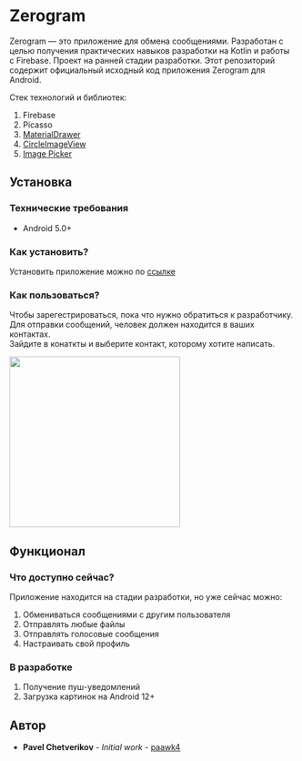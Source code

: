 # Zerogram

Zerogram — это приложение для обмена сообщениями. Разработан с целью получения практических навыков разработки на Kotlin и работы с Firebase. Проект на ранней стадии разработки. Этот репозиторий содержит официальный исходный код приложения Zerogram для Android. 

Стек технологий и библиотек:
1. Firebase
2. Picasso
3. [MaterialDrawer](https://github.com/mikepenz/MaterialDrawer)
4. [CircleImageView](https://github.com/hdodenhof/CircleImageView)
5. [Image Picker](https://github.com/Dhaval2404/ImagePicker)

##

## Установка
### Технические требования

* Android 5.0+

### Как установить?

Установить приложение можно по [ссылке](https://disk.yandex.ru/d/t72KuxOMXyOQsA)

### Как пользоваться?
Чтобы зарегестрироваться, пока что нужно обратиться к разработчику.<br>
Для отправки сообщений, человек должен находится в ваших контактах.<br>
Зайдите в конаткты и выберите контакт, которому хотите написать.

<img src = "https://i.imgur.com/XWWaOpW.png" width = 300>


## Функционал
### Что доступно сейчас?
Приложение находится на стадии разработки, но уже сейчас можно:
1. Обмениваться сообщениями с другим пользователя
2. Отправлять любые файлы
3. Отправлять голосовые сообщения
4. Настраивать свой профиль

### В разработке
1. Получение пуш-уведомлений
2. Загрузка картинок на Android 12+
## Автор

* **Pavel Chetverikov** - *Initial work* - [paawk4](https://github.com/paawk4)

